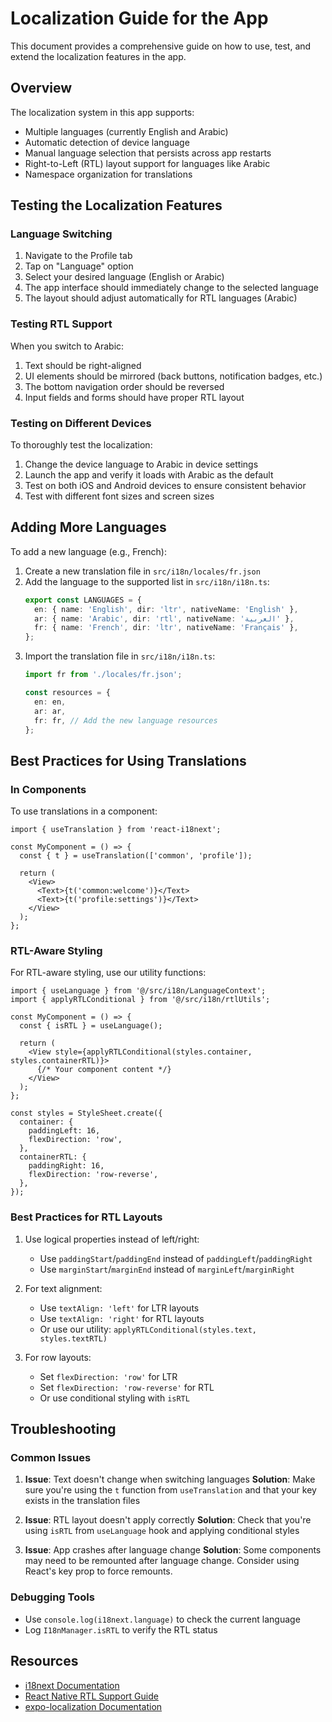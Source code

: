 # Localization Guide for the App

This document provides a comprehensive guide on how to use, test, and extend the localization features in the app.

## Overview

The localization system in this app supports:
- Multiple languages (currently English and Arabic)
- Automatic detection of device language
- Manual language selection that persists across app restarts
- Right-to-Left (RTL) layout support for languages like Arabic
- Namespace organization for translations

## Testing the Localization Features

### Language Switching

1. Navigate to the Profile tab
2. Tap on "Language" option
3. Select your desired language (English or Arabic)
4. The app interface should immediately change to the selected language
5. The layout should adjust automatically for RTL languages (Arabic)

### Testing RTL Support

When you switch to Arabic:
1. Text should be right-aligned
2. UI elements should be mirrored (back buttons, notification badges, etc.)
3. The bottom navigation order should be reversed
4. Input fields and forms should have proper RTL layout

### Testing on Different Devices

To thoroughly test the localization:
1. Change the device language to Arabic in device settings
2. Launch the app and verify it loads with Arabic as the default
3. Test on both iOS and Android devices to ensure consistent behavior
4. Test with different font sizes and screen sizes

## Adding More Languages

To add a new language (e.g., French):

1. Create a new translation file in `src/i18n/locales/fr.json`
2. Add the language to the supported list in `src/i18n/i18n.ts`:
   ```typescript
   export const LANGUAGES = {
     en: { name: 'English', dir: 'ltr', nativeName: 'English' },
     ar: { name: 'Arabic', dir: 'rtl', nativeName: 'العربية' },
     fr: { name: 'French', dir: 'ltr', nativeName: 'Français' },
   };
   ```
3. Import the translation file in `src/i18n/i18n.ts`:
   ```typescript
   import fr from './locales/fr.json';
   
   const resources = {
     en: en,
     ar: ar,
     fr: fr, // Add the new language resources
   };
   ```

## Best Practices for Using Translations

### In Components

To use translations in a component:

```tsx
import { useTranslation } from 'react-i18next';

const MyComponent = () => {
  const { t } = useTranslation(['common', 'profile']);
  
  return (
    <View>
      <Text>{t('common:welcome')}</Text>
      <Text>{t('profile:settings')}</Text>
    </View>
  );
};
```

### RTL-Aware Styling

For RTL-aware styling, use our utility functions:

```tsx
import { useLanguage } from '@/src/i18n/LanguageContext';
import { applyRTLConditional } from '@/src/i18n/rtlUtils';

const MyComponent = () => {
  const { isRTL } = useLanguage();
  
  return (
    <View style={applyRTLConditional(styles.container, styles.containerRTL)}>
      {/* Your component content */}
    </View>
  );
};

const styles = StyleSheet.create({
  container: {
    paddingLeft: 16,
    flexDirection: 'row',
  },
  containerRTL: {
    paddingRight: 16,
    flexDirection: 'row-reverse',
  },
});
```

### Best Practices for RTL Layouts

1. Use logical properties instead of left/right:
   - Use `paddingStart`/`paddingEnd` instead of `paddingLeft`/`paddingRight`
   - Use `marginStart`/`marginEnd` instead of `marginLeft`/`marginRight`

2. For text alignment:
   - Use `textAlign: 'left'` for LTR layouts
   - Use `textAlign: 'right'` for RTL layouts
   - Or use our utility: `applyRTLConditional(styles.text, styles.textRTL)`

3. For row layouts:
   - Set `flexDirection: 'row'` for LTR
   - Set `flexDirection: 'row-reverse'` for RTL
   - Or use conditional styling with `isRTL`

## Troubleshooting

### Common Issues

1. **Issue**: Text doesn't change when switching languages
   **Solution**: Make sure you're using the `t` function from `useTranslation` and that your key exists in the translation files

2. **Issue**: RTL layout doesn't apply correctly
   **Solution**: Check that you're using `isRTL` from `useLanguage` hook and applying conditional styles

3. **Issue**: App crashes after language change
   **Solution**: Some components may need to be remounted after language change. Consider using React's key prop to force remounts.

### Debugging Tools

- Use `console.log(i18next.language)` to check the current language
- Log `I18nManager.isRTL` to verify the RTL status

## Resources

- [i18next Documentation](https://www.i18next.com/)
- [React Native RTL Support Guide](https://reactnative.dev/blog/2016/08/19/right-to-left-support-for-react-native-apps)
- [expo-localization Documentation](https://docs.expo.dev/versions/latest/sdk/localization/)